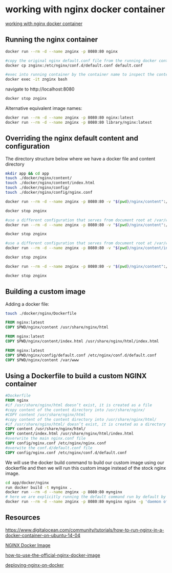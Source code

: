 # working with nginx docker container

[working with nginx docker container](https://aregsar.com/blog/2020/working-with-nginx-docker-container)

## Running the nginx container

```bash
docker run --rm -d --name znginx -p 8080:80 nginx

#copy the original nginx default.conf file from the running docker container to a file named default.conf in our current directory to inspect
docker cp znginx:/etc/nginx/conf.d/default.conf default.conf

#exec into running container by the container name to inspect the contents (type exit to exit the running container)
docker exec -it znginx bash
```

navigate to http://localhost:8080

```bash
docker stop znginx
```

Alternative equivalent image names:

```bash
docker run --rm -d --name znginx -p 8080:80 nginx:latest
docker run --rm -d --name znginx -p 8080:80 library/nginx:latest
```

## Overriding the nginx default content and configuration

The directory structure below where we have a docker file and content directory

```bash
mkdir app && cd app
touch ./docker/nginx/content/
touch ./docker/nginx/content/index.html
touch ./docker/nginx/config/
touch ./docker/nginx/config/nginx.conf
```

```bash
docker run --rm -d --name znginx -p 8080:80 -v "$(pwd)/nginx/content":/usr/share/nginx/html:ro nginx

docker stop znginx

#use a different configuration that serves from document root at /var/www/ directory. Put contents of ./nginx/content into /var/www
docker run --rm -d --name znginx -p 8080:80 -v "$(pwd)/nginx/content":/var/www:ro -v "$(pwd)/nginx/config/nginx.conf":/etc/nginx/conf.d/default.conf:ro nginx

docker stop znginx

#use a different configuration that serves from document root at /var/www/ directory. Put ./nginx/content/index.html onto /var/www/index.html
docker run --rm -d --name znginx -p 8080:80 -v "$(pwd)/nginx/content/index.html":/var/www/index.html:ro -v "$(pwd)/nginx/config/nginx.conf":/etc/nginx/conf.d/default.conf:ro nginx

docker stop znginx

docker run --rm -d --name znginx -p 8080:80 -v "$(pwd)/nginx/content":/var/www:ro -v "$(pwd)/nginx/config/default.conf":/etc/nginx/conf.d/default.conf:ro nginx

docker stop znginx
```

## Building a custom image

Adding a docker file:

```bash
touch ./docker/nginx/Dockerfile
```

```dockerfile
FROM nginx:latest
COPY $PWD/nginx/content /usr/share/nginx/html
```

```dockerfile
FROM nginx:latest
COPY $PWD/nginx/content/index.html /usr/share/nginx/html/index.html
```

```dockerfile
FROM nginx:latest
COPY $PWD/nginx/config/default.conf /etc/nginx/conf.d/default.conf
COPY $PWD/nginx/content /var/www
```

## Using a Dockerfile to build a custom NGINX container

```Dockerfile
#Dockerfile
FROM nginx
#if /usr/share/nginx/html doesn’t exist, it is created as a file
#copy content of the content directory into /usr/share/nginx/
#COPY content /usr/share/nginx/html
#copy content of the content directory into /usr/share/nginx/html/
#if /usr/share/nginx/html/ doesn’t exist, it is created as a directory
COPY content /usr/share/nginx/html/
COPY content/index.html /usr/share/nginx/html/index.html
#overwrite the main nginx.conf file
COPY config/nginx.conf /etc/nginx/nginx.conf
#overwite the conf.d/default.conf file
COPY config/nginx.conf /etc/nginx/conf.d/default.conf
```

We will use the docker build command to build our custom image using our dockerfile and then we will run this custom image instead of the stock nginx image.

```bash
cd app/docker/nginx
run docker build -t mynginx .
docker run --rm -d --name znginx -p 8080:80 mynginx
# here we are explicitly running the default command run by default by the base nginx image
docker run --rm -d --name znginx -p 8080:80 mynginx nginx -g 'daemon off;'
```

## Resources

https://www.digitalocean.com/community/tutorials/how-to-run-nginx-in-a-docker-container-on-ubuntu-14-04

[NGINX Docker Image](https://hub.docker.com/_/nginx)

[how-to-use-the-official-nginx-docker-image](https://www.docker.com/blog/how-to-use-the-official-nginx-docker-image)

[deploying-nginx-on-docker](https://www.nginx.com/blog/deploying-nginx-nginx-plus-docker)

